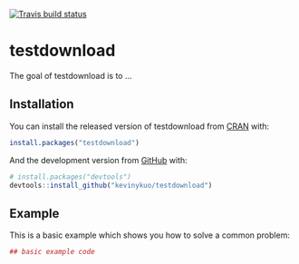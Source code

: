 [![Travis build status](https://travis-ci.org/kevinykuo/testdownload.svg?branch=master)](https://travis-ci.org/kevinykuo/testdownload)

# testdownload

The goal of testdownload is to ...

## Installation

You can install the released version of testdownload from [CRAN](https://CRAN.R-project.org) with:

``` r
install.packages("testdownload")
```

And the development version from [GitHub](https://github.com/) with:

``` r
# install.packages("devtools")
devtools::install_github("kevinykuo/testdownload")
```
## Example

This is a basic example which shows you how to solve a common problem:

``` r
## basic example code
```

